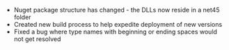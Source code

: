 * Nuget package structure has changed - the DLLs now reside in a net45 folder
* Created new build process to help expedite deployment of new versions
* Fixed a bug where type names with beginning or ending spaces would not get resolved
